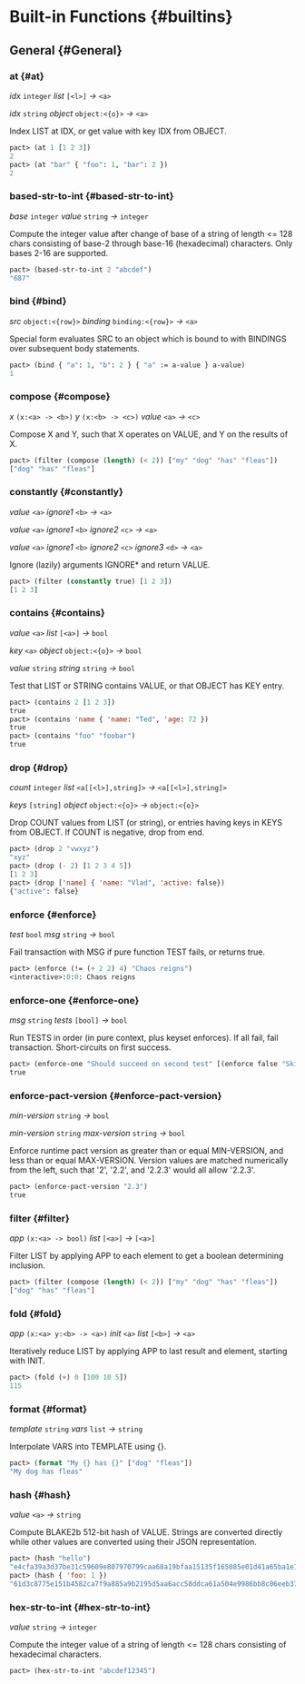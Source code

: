 # Built-in Functions {#builtins}
## General {#General}

### at {#at}

*idx*&nbsp;`integer` *list*&nbsp;`[<l>]` *&rarr;*&nbsp;`<a>`

*idx*&nbsp;`string` *object*&nbsp;`object:<{o}>` *&rarr;*&nbsp;`<a>`


Index LIST at IDX, or get value with key IDX from OBJECT. 
```lisp
pact> (at 1 [1 2 3])
2
pact> (at "bar" { "foo": 1, "bar": 2 })
2
```


### based-str-to-int {#based-str-to-int}

*base*&nbsp;`integer` *value*&nbsp;`string` *&rarr;*&nbsp;`integer`


Compute the integer value after change of base of a string of length <= 128 chars consisting of base-2 through base-16 (hexadecimal) characters. Only bases 2-16 are supported. 
```lisp
pact> (based-str-to-int 2 "abcdef")
"687"
```


### bind {#bind}

*src*&nbsp;`object:<{row}>` *binding*&nbsp;`binding:<{row}>` *&rarr;*&nbsp;`<a>`


Special form evaluates SRC to an object which is bound to with BINDINGS over subsequent body statements. 
```lisp
pact> (bind { "a": 1, "b": 2 } { "a" := a-value } a-value)
1
```


### compose {#compose}

*x*&nbsp;`(x:<a> -> <b>)` *y*&nbsp;`(x:<b> -> <c>)` *value*&nbsp;`<a>` *&rarr;*&nbsp;`<c>`


Compose X and Y, such that X operates on VALUE, and Y on the results of X. 
```lisp
pact> (filter (compose (length) (< 2)) ["my" "dog" "has" "fleas"])
["dog" "has" "fleas"]
```


### constantly {#constantly}

*value*&nbsp;`<a>` *ignore1*&nbsp;`<b>` *&rarr;*&nbsp;`<a>`

*value*&nbsp;`<a>` *ignore1*&nbsp;`<b>` *ignore2*&nbsp;`<c>` *&rarr;*&nbsp;`<a>`

*value*&nbsp;`<a>` *ignore1*&nbsp;`<b>` *ignore2*&nbsp;`<c>` *ignore3*&nbsp;`<d>` *&rarr;*&nbsp;`<a>`


Ignore (lazily) arguments IGNORE* and return VALUE. 
```lisp
pact> (filter (constantly true) [1 2 3])
[1 2 3]
```


### contains {#contains}

*value*&nbsp;`<a>` *list*&nbsp;`[<a>]` *&rarr;*&nbsp;`bool`

*key*&nbsp;`<a>` *object*&nbsp;`object:<{o}>` *&rarr;*&nbsp;`bool`

*value*&nbsp;`string` *string*&nbsp;`string` *&rarr;*&nbsp;`bool`


Test that LIST or STRING contains VALUE, or that OBJECT has KEY entry. 
```lisp
pact> (contains 2 [1 2 3])
true
pact> (contains 'name { 'name: "Ted", 'age: 72 })
true
pact> (contains "foo" "foobar")
true
```


### drop {#drop}

*count*&nbsp;`integer` *list*&nbsp;`<a[[<l>],string]>` *&rarr;*&nbsp;`<a[[<l>],string]>`

*keys*&nbsp;`[string]` *object*&nbsp;`object:<{o}>` *&rarr;*&nbsp;`object:<{o}>`


Drop COUNT values from LIST (or string), or entries having keys in KEYS from OBJECT. If COUNT is negative, drop from end.
```lisp
pact> (drop 2 "vwxyz")
"xyz"
pact> (drop (- 2) [1 2 3 4 5])
[1 2 3]
pact> (drop ['name] { 'name: "Vlad", 'active: false})
{"active": false}
```


### enforce {#enforce}

*test*&nbsp;`bool` *msg*&nbsp;`string` *&rarr;*&nbsp;`bool`


Fail transaction with MSG if pure function TEST fails, or returns true. 
```lisp
pact> (enforce (!= (+ 2 2) 4) "Chaos reigns")
<interactive>:0:0: Chaos reigns
```


### enforce-one {#enforce-one}

*msg*&nbsp;`string` *tests*&nbsp;`[bool]` *&rarr;*&nbsp;`bool`


Run TESTS in order (in pure context, plus keyset enforces). If all fail, fail transaction. Short-circuits on first success. 
```lisp
pact> (enforce-one "Should succeed on second test" [(enforce false "Skip me") (enforce (= (+ 2 2) 4) "Chaos reigns")])
true
```


### enforce-pact-version {#enforce-pact-version}

*min-version*&nbsp;`string` *&rarr;*&nbsp;`bool`

*min-version*&nbsp;`string` *max-version*&nbsp;`string` *&rarr;*&nbsp;`bool`


Enforce runtime pact version as greater than or equal MIN-VERSION, and less than or equal MAX-VERSION. Version values are matched numerically from the left, such that '2', '2.2', and '2.2.3' would all allow '2.2.3'. 
```lisp
pact> (enforce-pact-version "2.3")
true
```


### filter {#filter}

*app*&nbsp;`(x:<a> -> bool)` *list*&nbsp;`[<a>]` *&rarr;*&nbsp;`[<a>]`


Filter LIST by applying APP to each element to get a boolean determining inclusion.
```lisp
pact> (filter (compose (length) (< 2)) ["my" "dog" "has" "fleas"])
["dog" "has" "fleas"]
```


### fold {#fold}

*app*&nbsp;`(x:<a> y:<b> -> <a>)` *init*&nbsp;`<a>` *list*&nbsp;`[<b>]` *&rarr;*&nbsp;`<a>`


Iteratively reduce LIST by applying APP to last result and element, starting with INIT. 
```lisp
pact> (fold (+) 0 [100 10 5])
115
```


### format {#format}

*template*&nbsp;`string` *vars*&nbsp;`list` *&rarr;*&nbsp;`string`


Interpolate VARS into TEMPLATE using {}. 
```lisp
pact> (format "My {} has {}" ["dog" "fleas"])
"My dog has fleas"
```


### hash {#hash}

*value*&nbsp;`<a>` *&rarr;*&nbsp;`string`


Compute BLAKE2b 512-bit hash of VALUE. Strings are converted directly while other values are converted using their JSON representation. 
```lisp
pact> (hash "hello")
"e4cfa39a3d37be31c59609e807970799caa68a19bfaa15135f165085e01d41a65ba1e1b146aeb6bd0092b49eac214c103ccfa3a365954bbbe52f74a2b3620c94"
pact> (hash { 'foo: 1 })
"61d3c8775e151b4582ca7f9a885a9b2195d5aa6acc58ddca61a504e9986bb8c06eeb37af722ad848f9009053b6379677bf111e25a680ab41a209c4d56ff1e183"
```


### hex-str-to-int {#hex-str-to-int}

*value*&nbsp;`string` *&rarr;*&nbsp;`integer`


Compute the integer value of a string of length <= 128 chars consisting of hexadecimal characters. 
```lisp
pact> (hex-str-to-int "abcdef12345")
